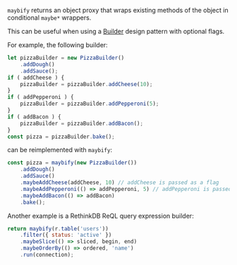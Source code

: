 `maybify` returns an object proxy that wraps existing methods of the object in conditional `maybe*` wrappers.

This can be useful when using a [Builder](https://en.wikipedia.org/wiki/Builder_pattern) design pattern with optional flags.

For example, the following builder:

```javascript
let pizzaBuilder = new PizzaBuilder()
	.addDough()
	.addSauce();
if ( addCheese ) {
	pizzaBuilder = pizzaBuilder.addCheese(10);
}
if ( addPepperoni ) {
	pizzaBuilder = pizzaBuilder.addPepperoni(5);
}
if ( addBacon ) {
	pizzaBuilder = pizzaBuilder.addBacon();
}
const pizza = pizzaBuilder.bake();
```

can be reimplemented with `maybify`:

```javascript
const pizza = maybify(new PizzaBuilder())
	.addDough()
	.addSauce()
	.maybeAddCheese(addCheese, 10) // addCheese is passed as a flag
	.maybeAddPepperoni(() => addPepperoni, 5) // addPepperoni is passed as a predicate
	.maybeAddBacon(() => addBacon)
	.bake();
```

Another example is a RethinkDB ReQL query expression builder:

```javascript
return maybify(r.table('users'))
	.filter({ status: 'active' })
	.maybeSlice(() => sliced, begin, end)
	.maybeOrderBy(() => ordered, 'name')
	.run(connection);
```
